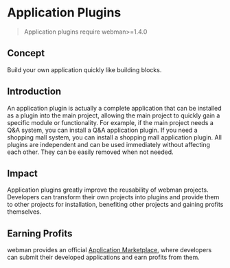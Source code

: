 # Application Plugins

> Application plugins require webman>=1.4.0

## Concept
Build your own application quickly like building blocks.

## Introduction
An application plugin is actually a complete application that can be installed as a plugin into the main project, allowing the main project to quickly gain a specific module or functionality. For example, if the main project needs a Q&A system, you can install a Q&A application plugin. If you need a shopping mall system, you can install a shopping mall application plugin. All plugins are independent and can be used immediately without affecting each other. They can be easily removed when not needed.

## Impact
Application plugins greatly improve the reusability of webman projects. Developers can transform their own projects into plugins and provide them to other projects for installation, benefiting other projects and gaining profits themselves.

## Earning Profits
webman provides an official [Application Marketplace](https://www.workerman.net/apps), where developers can submit their developed applications and earn profits from them.
